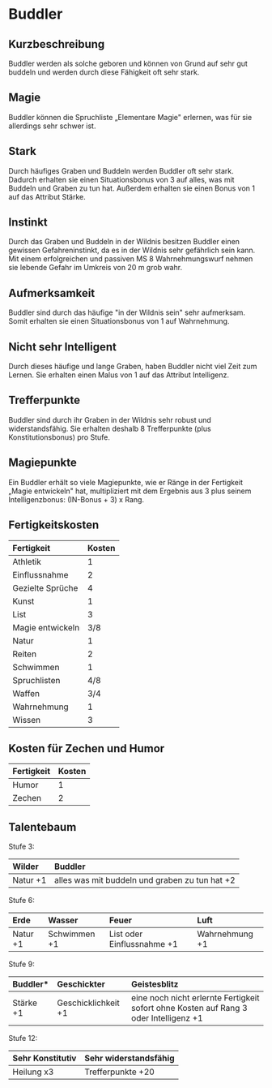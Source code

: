 # Buddler

## Kurzbeschreibung

Buddler werden als solche geboren und können von Grund auf sehr gut buddeln und werden durch diese Fähigkeit oft sehr stark.

## Magie

Buddler können die Spruchliste „Elementare Magie" erlernen, was für sie allerdings sehr schwer ist.

## Stark

Durch häufiges Graben und Buddeln werden Buddler oft sehr stark. Dadurch erhalten sie einen Situationsbonus von 3 auf alles, was mit Buddeln und Graben zu tun hat. Außerdem erhalten sie einen Bonus von 1 auf das Attribut Stärke.

## Instinkt

Durch das Graben und Buddeln in der Wildnis besitzen Buddler einen gewissen Gefahreninstinkt, da es in der Wildnis sehr gefährlich sein kann. Mit einem erfolgreichen und passiven MS 8 Wahrnehmungswurf nehmen sie lebende Gefahr im Umkreis von 20 m grob wahr.

## Aufmerksamkeit

Buddler sind durch das häufige "in der Wildnis sein" sehr aufmerksam. Somit erhalten sie einen Situationsbonus von 1 auf Wahrnehmung.

## Nicht sehr Intelligent

Durch dieses häufige und lange Graben, haben Buddler nicht viel Zeit zum Lernen. Sie erhalten einen Malus von 1 auf das Attribut Intelligenz.

## Trefferpunkte

Buddler sind durch ihr Graben in der Wildnis sehr robust und widerstandsfähig. Sie erhalten deshalb 8 Trefferpunkte \(plus Konstitutionsbonus\) pro Stufe.

## Magiepunkte

Ein Buddler erhält so viele Magiepunkte, wie er Ränge in der Fertigkeit „Magie entwickeln" hat, multipliziert mit dem Ergebnis aus 3 plus seinem Intelligenzbonus: \(IN-Bonus + 3\) x Rang.

## Fertigkeitskosten

| Fertigkeit | Kosten |
| :--- | :--- |
| Athletik | 1 |
| Einflussnahme | 2 |
| Gezielte Sprüche | 4 |
| Kunst | 1 |
| List | 3 |
| Magie entwickeln | 3/8 |
| Natur | 1 |
| Reiten | 2 |
| Schwimmen | 1 |
| Spruchlisten | 4/8 |
| Waffen | 3/4 |
| Wahrnehmung | 1 |
| Wissen | 3 |

## Kosten für Zechen und Humor

| Fertigkeit | Kosten |
| :--- | :--- |
| Humor | 1 |
| Zechen | 2 |

## Talentebaum

Stufe 3:

| Wilder | Buddler |
| :--- | :--- |
| Natur +1 | alles was mit buddeln und graben zu tun hat +2 |

Stufe 6:

| Erde | Wasser | Feuer | Luft |
| :--- | :--- | :--- | :--- |
| Natur +1 | Schwimmen +1 | List oder Einflussnahme +1 | Wahrnehmung +1 |

Stufe 9:

| Buddler\* | Geschickter | Geistesblitz |
| :--- | :--- | :--- |
| Stärke +1 | Geschicklichkeit +1 | eine noch nicht erlernte Fertigkeit sofort ohne Kosten auf Rang 3 oder Intelligenz +1 |

Stufe 12:

| Sehr Konstitutiv | Sehr widerstandsfähig |
| :--- | :--- |
| Heilung x3 | Trefferpunkte +20 |

